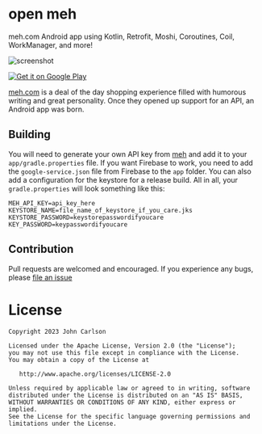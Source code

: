 # open meh

meh.com Android app using Kotlin, Retrofit, Moshi, Coroutines, Coil, WorkManager, and more!

![screenshot](assets/screenshot-1.png)

<a href="https://play.google.com/store/apps/details?id=com.jawnnypoo.openmeh">
  <img alt="Get it on Google Play"
       src="https://github.com/Jawnnypoo/open-meh/raw/main/assets/google-play-badge-small.png" />
</a>

[meh.com](https://meh.com/) is a deal of the day shopping experience filled with humorous writing and great personality. Once they opened up support for an API, an Android app was born.

## Building
You will need to generate your own API key from [meh](https://meh.com/forum/topics/meh-api) and add it to your `app/gradle.properties` file. If you want Firebase to work, you need to add the `google-service.json` file from Firebase to the `app` folder. You can also add a configuration for the keystore for a release build. All in all, your `gradle.properties` will look something like this:
```Gradle
MEH_API_KEY=api_key_here
KEYSTORE_NAME=file_name_of_keystore_if_you_care.jks
KEYSTORE_PASSWORD=keystorepasswordifyoucare
KEY_PASSWORD=keypasswordifyoucare
```

## Contribution
Pull requests are welcomed and encouraged. If you experience any bugs, please [file an issue](https://github.com/Jawnnypoo/open-meh/issues/new)

License
=======

    Copyright 2023 John Carlson

    Licensed under the Apache License, Version 2.0 (the "License");
    you may not use this file except in compliance with the License.
    You may obtain a copy of the License at

       http://www.apache.org/licenses/LICENSE-2.0

    Unless required by applicable law or agreed to in writing, software
    distributed under the License is distributed on an "AS IS" BASIS,
    WITHOUT WARRANTIES OR CONDITIONS OF ANY KIND, either express or implied.
    See the License for the specific language governing permissions and
    limitations under the License.
